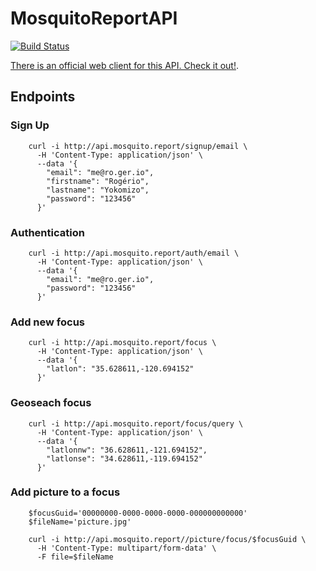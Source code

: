 # MosquitoReportAPI

[![Build Status](https://travis-ci.org/coding4people/mosquito-report-api.svg)](https://travis-ci.org/coding4people/mosquito-report-api)

[There is an official web client for this API. Check it out!](https://github.com/coding4people/mosquito-report-www).


## Endpoints

### Sign Up

```
    curl -i http://api.mosquito.report/signup/email \
      -H 'Content-Type: application/json' \
      --data '{
        "email": "me@ro.ger.io",
        "firstname": "Rogério",
        "lastname": "Yokomizo",
        "password": "123456"
      }'
```


### Authentication

```
    curl -i http://api.mosquito.report/auth/email \
      -H 'Content-Type: application/json' \
      --data '{
        "email": "me@ro.ger.io",
        "password": "123456"
      }'
```


### Add new focus

```
    curl -i http://api.mosquito.report/focus \
      -H 'Content-Type: application/json' \
      --data '{
        "latlon": "35.628611,-120.694152"
      }'
```

### Geoseach focus

```
    curl -i http://api.mosquito.report/focus/query \
      -H 'Content-Type: application/json' \
      --data '{
        "latlonnw": "36.628611,-121.694152",
        "latlonse": "34.628611,-119.694152"
      }'
```


### Add picture to a focus

```
    $focusGuid='00000000-0000-0000-0000-000000000000'
    $fileName='picture.jpg'
    
    curl -i http://api.mosquito.report//picture/focus/$focusGuid \
      -H 'Content-Type: multipart/form-data' \
      -F file=$fileName
```


